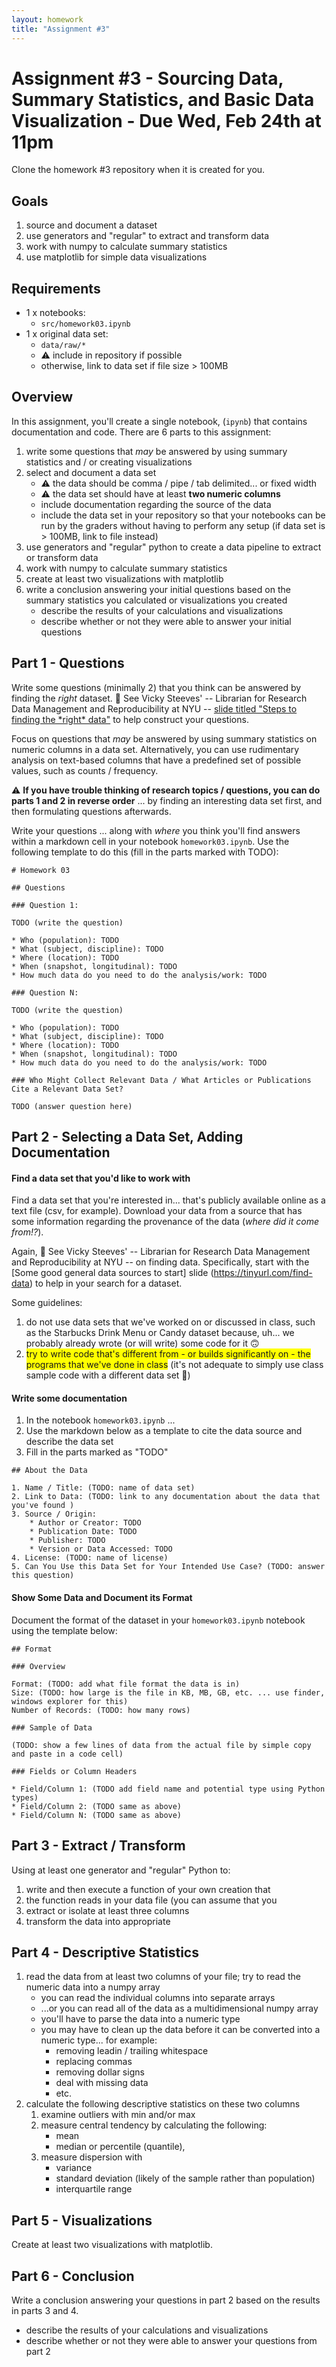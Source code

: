 ```yaml
---
layout: homework
title: "Assignment #3"
---
```

<style>
.hl {
	background-color: yellow;
}
img {
    border: 1px solid #000;
}

.warning {
    background-color: yellow;
    color: #aa1122;
    font-weight: bold;
}

.hidden {
    display: none;
}

.hintButton {
    color: #7788ff;
    cursor: pointer;
}
</style>
<script>
document.addEventListener('DOMContentLoaded', hideHints);

function hideHints(evt) {
    document.querySelectorAll('.hint').forEach((ele, i) => {
        const div = document.createElement('div');
        div.id = 'hint' + i + 'Button';
        ele.id = 'hint' + i;
        ele.classList.add('hidden');
        div.addEventListener('click', onClick);
        div.textContent = 'Show Hint';
        div.className = 'hintButton';
        ele.parentNode.insertBefore(div, ele);
    });

}

function onClick(evt) {
    const hintId = this.id.replace('Button', '');
    const hint = document.getElementById(hintId);
    hint.classList.toggle('hidden');
    this.textContent = this.textConent === 'Show Hint' ? 'Hide Hint' : 'Show Hint';
}
</script>

# Assignment #3 - Sourcing Data, Summary Statistics, and Basic Data Visualization - Due Wed, Feb 24th at 11pm

Clone the homework #3 repository when it is created for you.

## Goals

1. source and document a dataset
2. use generators and "regular" to extract and transform data
3. work with numpy to calculate summary statistics
4. use matplotlib for simple data visualizations

## Requirements

* 1 x notebooks:
	* `src/homework03.ipynb`
* 1 x original data set:
	* `data/raw/*`
	* ⚠️ include in repository if possible
	* otherwise, link to data set if file size &gt; 100MB


## Overview

In this assignment, you'll create a single notebook, (`ipynb`) that contains documentation and code. There are 6 parts to this assignment:

1. write some questions that _may_ be answered by using summary statistics and / or creating visualizations
2. select and document a data set
	* ⚠️ the data should be comma / pipe / tab delimited... or fixed width
	* ⚠️ the data set should have at least __two numeric columns__
	* include documentation regarding the source of the data
	* include the data set in your repository so that your notebooks can be run by the graders without having to perform any setup (if data set is &gt; 100MB, link to file instead)
3. use generators and "regular" python to create a data pipeline to extract or transform data
4. work with numpy to calculate summary statistics
5. create at least two visualizations with matplotlib
6. write a conclusion answering your initial questions based on the summary statistics you calculated or visualizations you created
	* describe the results of your calculations and visualizations
	* describe whether or not they were able to answer your initial questions 

## Part 1 - Questions

Write some questions (minimally 2) that you think can be answered by finding the _right_ dataset. 👀 See Vicky Steeves' -- Librarian for Research Data Management and Reproducibility at NYU -- [slide titled "Steps to finding the \*right\* data"](https://tinyurl.com/find-data) to help construct your questions.

Focus on questions that _may_ be answered by using summary statistics on numeric columns in a data set. Alternatively, you can use rudimentary analysis on text-based columns that have a predefined set of possible values, such as counts / frequency.

⚠️ __If you have trouble thinking of research topics / questions, you can do parts 1 and 2 in reverse order__ ... by finding an interesting data set first, and then formulating questions afterwards.

Write your questions ... along with _where_ you think you'll find answers within a markdown cell in your notebook `homework03.ipynb`. Use the following template to do this (fill in the parts marked with TODO):

```
# Homework 03

## Questions

### Question 1: 

TODO (write the question)

* Who (population): TODO
* What (subject, discipline): TODO
* Where (location): TODO
* When (snapshot, longitudinal): TODO
* How much data do you need to do the analysis/work: TODO

### Question N: 

TODO (write the question)

* Who (population): TODO
* What (subject, discipline): TODO
* Where (location): TODO
* When (snapshot, longitudinal): TODO
* How much data do you need to do the analysis/work: TODO

### Who Might Collect Relevant Data / What Articles or Publications Cite a Relevant Data Set?

TODO (answer question here)
```


## Part 2 - Selecting a Data Set, Adding Documentation


#### Find a data set that you'd like to work with

Find a data set that you're interested in... that's publicly available online as a text file (csv, for example). Download your data from a source that has some information regarding the provenance of the data (_where did it come from!?_). 


Again, 👀 See Vicky Steeves' -- Librarian for Research Data Management and Reproducibility at NYU -- on finding data.  Specifically, start with the [Some good general data sources to start] slide (https://tinyurl.com/find-data) to help in your search for a dataset.

Some guidelines:

1. do not use data sets that we've worked on or discussed in class, such as the Starbucks Drink Menu or Candy dataset because, uh... we probably already wrote (or will write) some code for it 🙃
2. <span class="hl">try to write code that's different from  - or builds significantly on - the programs that we've done in class</span> (it's not adequate to simply use class sample code with a different data set 🙅)

#### Write some documentation 

1. In the notebook `homework03.ipynb` ...
2. Use the markdown below as a template to cite the data source and describe the data set
3. Fill in the parts marked as "TODO"


```
## About the Data

1. Name / Title: (TODO: name of data set)
2. Link to Data: (TODO: link to any documentation about the data that you've found )
3. Source / Origin: 
	* Author or Creator: TODO
	* Publication Date: TODO
	* Publisher: TODO
	* Version or Data Accessed: TODO
4. License: (TODO: name of license)
5. Can You Use this Data Set for Your Intended Use Case? (TODO: answer this question)
```


#### Show Some Data and Document its Format

Document the format of the dataset in your `homework03.ipynb` notebook using the template below:

```
## Format

### Overview

Format: (TODO: add what file format the data is in)
Size: (TODO: how large is the file in KB, MB, GB, etc. ... use finder, windows explorer for this)
Number of Records: (TODO: how many rows)

```

```
### Sample of Data
```

```
(TODO: show a few lines of data from the actual file by simple copy and paste in a code cell) 
````

```
### Fields or Column Headers

* Field/Column 1: (TODO add field name and potential type using Python types)
* Field/Column 2: (TODO same as above)
* Field/Column N: (TODO same as above)
```

## Part 3 - Extract / Transform 

Using at least one generator and "regular" Python to:

1. write and then execute a function of your own creation that
2. the function reads in your data file (you can assume that you
2. extract or isolate at least three columns
3. transform the data into appropriate 



## Part 4 - Descriptive Statistics

1. read the data from at least two columns of your file; try to read the numeric data into a numpy array 
	* you can read the individual columns into separate arrays
	* ...or you can read all of the data as a multidimensional numpy array
	* you'll have to parse the data into a numeric type 
	* you may have to clean up the data before it can be converted into a numeric type... for example: 
		* removing leadin / trailing whitespace
		* replacing commas 
		* removing dollar signs
		* deal with missing data
		* etc.
2. calculate the following descriptive statistics on these two columns
	1. examine outliers with min and/or max
	2. measure central tendency by calculating the following:
		* mean
		* median or percentile (quantile), 
	3. measure dispersion with 
		* variance
		* standard deviation (likely of the sample rather than population)
		* interquartile range


## Part 5 - Visualizations

Create at least two visualizations with matplotlib.

## Part 6 - Conclusion

Write a conclusion answering your questions in part 2 based on the results in parts 3 and 4.

* describe the results of your calculations and visualizations
* describe whether or not they were able to answer your questions from part 2
